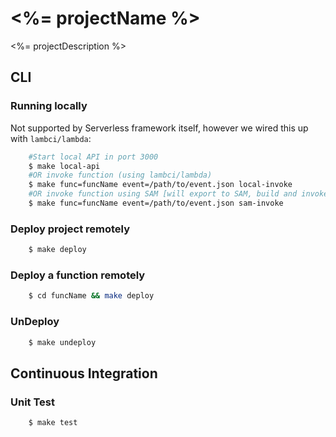 # <%= projectName %>
<%= projectDescription %>

## CLI

### Running locally

Not supported by Serverless framework itself, however we wired this up with `lambci/lambda`: 


```bash
    #Start local API in port 3000
    $ make local-api 
    #OR invoke function (using lambci/lambda)  
    $ make func=funcName event=/path/to/event.json local-invoke
    #OR invoke function using SAM [will export to SAM, build and invoke func]
    $ make func=funcName event=/path/to/event.json sam-invoke
```

### Deploy project remotely

```bash
    $ make deploy
```

### Deploy a function remotely

```bash
    $ cd funcName && make deploy  
```

### UnDeploy

```bash
    $ make undeploy
```

## Continuous Integration

### Unit Test 

```bash
    $ make test
```

